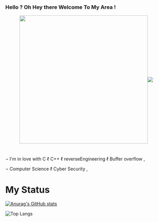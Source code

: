 ### Hello ? Oh Hey there Welcome To My **Area** !

<div align="center" style="display: flex; justify-content: center; align-items: center;">
  <img src="[https://cdn.discordapp.com/attachments/1182793367709560953/1200552996233302016/IMG_2595.jpg?ex=65c6991b&is=65b4241b&hm=27f72c0aa4281828afeca3610b06307a4f58ee3fde4bfdfc67c8fd3fcd3e7c97&](https://cdn.discordapp.com/attachments/1147195240181153865/1210531753568247838/106308342.png?ex=65eae68c&is=65d8718c&hm=1b10ff4777cbde31ba53fde1ea154e232d44565b6e9de5cd7be9590984a92a39&)" width="400">
  <img src="https://camo.githubusercontent.com/e80f0cde54610a77694d9fc84d842e0d4bdf331b03a93b47caa3a3a84d493749/68747470733a2f2f6b6f6d617265762e636f6d2f67687076632f3f757365726e616d653d4d6573326426267374796c653d666c61742d737175617265" align="center" data-canonical-src="https://komarev.com/ghpvc/?username=Mes2d&amp;&amp;style=flat-square" style="max-width: 100%;">
</div>

#

¬  I'm in love with C ℓ C++ ℓ reverseEngineering ℓ Buffer overflow ,

¬  Computer Science ℓ Cyber Security ,

#

# My Status 

[![Anurag's GitHub stats](https://github-readme-stats.vercel.app/api?username=0xL2r&theme=radical&show_icons=true)](https://github.com/anuraghazra/github-readme-stats)

![Top Langs](https://github-readme-stats.vercel.app/api/top-langs/?username=0xL2r&theme=radical)
